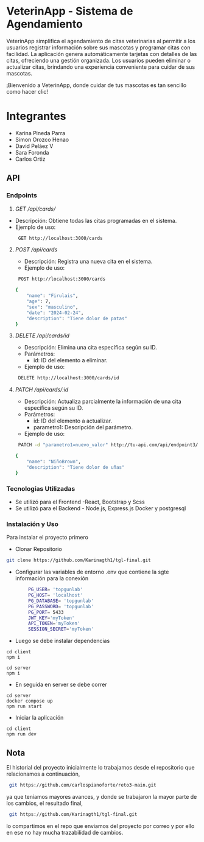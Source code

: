 # VeterinApp - Sistema de Agendamiento

VeterinApp simplifica el agendamiento de citas veterinarias al permitir a los usuarios registrar información sobre sus mascotas y programar citas con facilidad. La aplicación genera automáticamente tarjetas con detalles de las citas, ofreciendo una gestión organizada. Los usuarios pueden eliminar o actualizar citas, brindando una experiencia conveniente para cuidar de sus mascotas. 

¡Bienvenido a VeterinApp, donde cuidar de tus mascotas es tan sencillo como hacer clic!

# Integrantes
* Karina Pineda Parra
* Simon Orozco Henao
* David Peláez V
* Sara Foronda
* Carlos Ortiz

## API

### Endpoints
1. *GET /api/cards/*
- Descripción: Obtiene todas las citas programadas en el sistema.
- Ejemplo de uso:
    ``` bash
     GET http://localhost:3000/cards
    ```
2. *POST /api/cards*
   - Descripción: Registra una nueva cita en el sistema.
   - Ejemplo de uso:
    ``` bash
     POST http://localhost:3000/cards
    ``` 

    ``` bash
    {
        "name": "Firulais",
        "age": 7,
        "sex": "masculino",
        "date": "2024-02-24",
        "description": "Tiene dolor de patas"
    }
    ``` 
3. *DELETE /api/cards/id*
   - Descripción: Elimina una cita específica según su ID.
   - Parámetros:
     - id: ID del elemento a eliminar.
   - Ejemplo de uso:
    ``` bash
     DELETE http://localhost:3000/cards/id
    ``` 
4. *PATCH /api/cards/:id*
   - Descripción: Actualiza parcialmente la información de una cita específica según su ID.
   - Parámetros:
     - id: ID del elemento a actualizar.
     - parametro1: Descripción del parámetro.
   - Ejemplo de uso:
    ``` bash
     PATCH -d "parametro1=nuevo_valor" http://tu-api.com/api/endpoint3/123
    ```
    ``` bash
    {
        "name": "NiñoBrown",
        "description": "Tiene dolor de uñas"
    }
    ``` 
### Tecnologías Utilizadas
- Se utilizó para el Frontend -React, Bootstrap y Scss
- Se utilizó para el Backend - Node.js, Express.js Docker y postgresql 

### Instalación y Uso
Para instalar el proyecto primero 


 - Clonar Repositorio
```bash
git clone https://github.com/Karinagth1/tgl-final.git
```
- Configurar las variables de entorno .env que contiene la sgte información para la conexión

``` bash 
        PG_USER= 'topgunlab'
        PG_HOST= 'localhost'
        PG_DATABASE= 'topgunlab'
        PG_PASSWORD= 'topgunlab'
        PG_PORT= 5433 
        JWT_KEY='myToken'
        API_TOKEN='myToken'
        SESSION_SECRET='myToken'
```
- Luego se debe instalar dependencias 
```
cd client
npm i 
```
```
cd server
npm i 
```
- En seguida en server se debe correr 
```
cd server
docker compose up 
npm run start
```
- Iniciar la aplicación
```
cd client 
npm run dev
```

## Nota
 El historial del proyecto inicialmente lo trabajamos desde el repositorio que relacionamos a continuación,
```bash
 git https://github.com/carlospianoforte/reto3-main.git
```
  ya que teniamos mayores avances, y donde se trabajaron la mayor parte de los cambios, el resultado final,
```bash
 git https://github.com/Karinagth1/tgl-final.git
```
lo compartimos en el repo que enviamos del proyecto por correo y por ello en ese no hay mucha trazabilidad de cambios.
